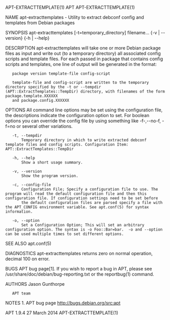 APT-EXTRACTTEMPLATE(1)                                                                               APT                                                                               APT-EXTRACTTEMPLATE(1)

NAME
       apt-extracttemplates - Utility to extract debconf config and templates from Debian packages

SYNOPSIS
       apt-extracttemplates [-t=temporary_directory] filename... {-v | --version} {-h | --help}

DESCRIPTION
       apt-extracttemplates will take one or more Debian package files as input and write out (to a temporary directory) all associated config scripts and template files. For each passed in package that
       contains config scripts and templates, one line of output will be generated in the format:

       package version template-file config-script

       template-file and config-script are written to the temporary directory specified by the -t or --tempdir (APT::ExtractTemplates::TempDir) directory, with filenames of the form package.template.XXXXXX
       and package.config.XXXXXX

OPTIONS
       All command line options may be set using the configuration file, the descriptions indicate the configuration option to set. For boolean options you can override the config file by using something
       like -f-,--no-f, -f=no or several other variations.

       -t, --tempdir
           Temporary directory in which to write extracted debconf template files and config scripts. Configuration Item: APT::ExtractTemplates::TempDir

       -h, --help
           Show a short usage summary.

       -v, --version
           Show the program version.

       -c, --config-file
           Configuration File; Specify a configuration file to use. The program will read the default configuration file and then this configuration file. If configuration settings need to be set before
           the default configuration files are parsed specify a file with the APT_CONFIG environment variable. See apt.conf(5) for syntax information.

       -o, --option
           Set a Configuration Option; This will set an arbitrary configuration option. The syntax is -o Foo::Bar=bar.  -o and --option can be used multiple times to set different options.

SEE ALSO
       apt.conf(5)

DIAGNOSTICS
       apt-extracttemplates returns zero on normal operation, decimal 100 on error.

BUGS
       APT bug page[1]. If you wish to report a bug in APT, please see /usr/share/doc/debian/bug-reporting.txt or the reportbug(1) command.

AUTHORS
       Jason Gunthorpe

       APT team

NOTES
        1. APT bug page
           http://bugs.debian.org/src:apt

APT 1.9.4                                                                                       27 March 2014                                                                          APT-EXTRACTTEMPLATE(1)
